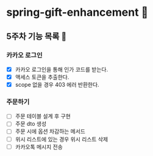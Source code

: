 # spring-gift-enhancement 🎁
## 5주차 기능 목록 📄
### 카카오 로그인
- [x] 카카오 로그인을 통해 인가 코드를 받는다.
- [x] 액세스 토큰을 추출한다. 
- [x] scope 없을 경우 403 에러 반환한다. 

### 주문하기
- [ ] 주문 테이블 설계 후 구현
- [ ] 주문 dto 생성
- [ ] 주문 시에 옵션 차감하는 메서드
- [ ] 위시 리스트에 있는 경우 위시 리스트 삭제
- [ ] 카카오톡 메시지 전송 

